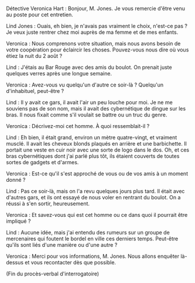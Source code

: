 Détective Veronica Hart : Bonjour, M. Jones. Je vous remercie d'être venu au poste pour cet entretien.

Lind Jones : Ouais, eh bien, je n'avais pas vraiment le choix, n'est-ce pas ? Je veux juste rentrer chez moi auprès de ma femme et de mes enfants.

Veronica : Nous comprenons votre situation, mais nous avons besoin de votre coopération pour éclaircir les choses. Pouvez-vous nous dire où vous étiez la nuit du 2 août ?

Lind : J'étais au Bar Rouge avec des amis du boulot. On prenait juste quelques verres après une longue semaine.

Veronica : Avez-vous vu quelqu'un d'autre ce soir-là ? Quelqu'un d'inhabituel, peut-être ?

Lind : Il y avait ce gars, il avait l'air un peu louche pour moi. Je ne me souviens pas de son nom, mais il avait des cybernétique de dingue sur les bras. Il nous fixait comme s'il voulait se battre ou un truc du genre.

Veronica : Décrivez-moi cet homme. À quoi ressemblait-il ?

Lind : Eh bien, il était grand, environ un mètre quatre-vingt, et vraiment musclé. Il avait les cheveux blonds plaqués en arrière et une barbichette. Il portait une veste en cuir noir avec une sorte de logo dans le dos. Oh, et ces bras cybernétiques dont j'ai parlé plus tôt, ils étaient couverts de toutes sortes de gadgets et d'armes.

Veronica : Est-ce qu'il s'est approché de vous ou de vos amis à un moment donné ?

Lind : Pas ce soir-là, mais on l'a revu quelques jours plus tard. Il était avec d'autres gars, et ils ont essayé de nous voler en rentrant du boulot. On a réussi à s'en sortir, heureusement.

Veronica : Et savez-vous qui est cet homme ou ce dans quoi il pourrait être impliqué ?

Lind : Aucune idée, mais j'ai entendu des rumeurs sur un groupe de mercenaires qui foutent le bordel en ville ces derniers temps. Peut-être qu'ils sont liés d'une manière ou d'une autre ?

Veronica : Merci pour vos informations, M. Jones. Nous allons enquêter là-dessus et vous recontacter dès que possible.

(Fin du procès-verbal d'interrogatoire)
